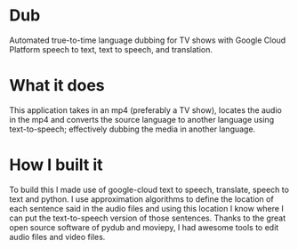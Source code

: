 # Dub
Automated true-to-time language dubbing for TV shows with Google Cloud Platform speech to text, text to speech, and translation.

# What it does
This application takes in an mp4 (preferably a TV show), locates the audio in the mp4 and converts the source language to another language using text-to-speech; effectively dubbing the media in another language.

# How I built it
To build this I made use of google-cloud text to speech, translate, speech to text and python. I use approximation algorithms to define the location of each sentence said in the audio files and using this location I know where I can put the text-to-speech version of those sentences. Thanks to the great open source software of pydub and moviepy, I had awesome tools to edit audio files and video files.
